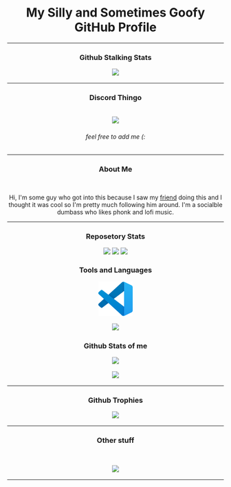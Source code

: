 <div align="center">

# My Silly and Sometimes Goofy GitHub Profile

<hr style="page-break-after: always; border-color: #98FF98;">

### Github Stalking Stats

[<img src="https://komarev.com/ghpvc/?username=SugnaXD">](https://www.youtube.com/watch?v=dQw4w9WgXcQ)

<hr style="page-break-after: always; border-color: #98FF98;">

### Discord Thingo 

</br>
<img src="https://discord.c99.nl/widget/theme-3/603554299485880331.png">

###### feel free to add me   (:
<hr style="page-break-after: always; border-color: #98FF98;">

### About Me
</br>

Hi, I'm some guy who got into this because I saw my [friend](https://github.com/Kathund) doing this and I thought it was cool so I'm pretty much following him around.
I'm a socialble dumbass who likes phonk and lofi music.
<hr style="page-break-after: always; border-color: #98FF98;">

### Reposetory Stats
[<img src="https://github-readme-stats.vercel.app/api/pin/?username=SugnaXD&repo=SugnaXD&theme=midnight-purple&hide_border=true">](https://github.com/SugnaXD/SugnaXD)
[<img src="https://github-readme-stats.vercel.app/api/pin/?username=SugnaXD&repo=funnywebsite&theme=midnight-purple&hide_border=true">](https://github.com/SugnaXD/funnywebsite)
[<img src="https://github-readme-stats.vercel.app/api/pin/?username=SugnaXD&repo=Dbot-in-dev-&theme=midnight-purple&hide_border=true">](https://github.com/SugnaXD/Dbot-in-dev-)


### Tools and Languages
[<img src="https://github.com/SugnaXD/SugnaXD/blob/main/assests/icons/visual_studio_code.png?raw=true" width="80" height="80">](https://code.visualstudio.com/)

[<img src="https://github-readme-stats.vercel.app/api/top-langs/?username=anuraghazra&layout=pie">](https://en.wikipedia.org/wiki/Pie_chart)
### Github Stats of me
[<img src="https://github-readme-stats.vercel.app/api?username=SugnaXD&show_icons=true&theme=midnight-purple&hide_border=true">](https://simple.wikipedia.org/wiki/Grade_(education))

[<img src="https://github-readme-streak-stats.herokuapp.com/?user=SugnaXD&hide_border=true">](https://www.urbandictionary.com/define.php?term=Streak)
<hr style="page-break-after: always; border-color: #98FF98;">
  
### Github Trophies
[<img src="https://github-profile-trophy.vercel.app/?username=SugnaXD&theme=discord&no-frame=true&no-bg=false&margin-w=4">](https://en.wiktionary.org/wiki/trophy)

<hr style="page-break-after: always; border-color: #98FF98;">

### Other stuff
<p>
</br>

[<img src="https://spotify-github-profile.vercel.app/api/view?uid=ejfdth0l196xx1krf2ufbwim0&cover_image=true&theme=default&show_offline=false&background_color=000000&interchange=false&bar_color=98ff98&bar_color_cover=false">](https://github.com/kittinan/spotify-github-profile)

<hr style="page-break-after: always; border-color: #98FF98;">
</div>